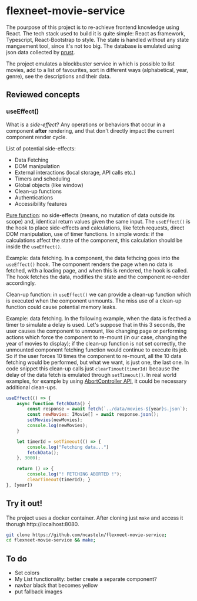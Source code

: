 # flexneet-movie-service

The pourpose of this project is to re-achieve frontend knowledge using React. The tech stack used to build it is quite simple: React as framework, Typescript, React-Bootstrap to style. The state is handled without any state mangaement tool, since it's not too big. The database is emulated using json data collected by [prust](https://github.com/prust/wikipedia-movie-data).

The project emulates a blockbuster service in which is possible to list movies, add to a list of favourites, sort in different ways (alphabetical, year, genre), see the descriptions and their data.

## Reviewed concepts
### useEffect()
What is a _side-effect_? Any operations or behaviors that occur in a component **after** rendering, and that don't directly impact the current component render cycle.

List of potential side-effects:
- Data Fetching
- DOM manipulation
- External interactions (local storage, API calls etc.)
- Timers and scheduling
- Global objects (like window)
- Clean-up functions
- Authentications
- Accessibility features

[Pure function](https://en.wikipedia.org/wiki/Pure_function): no side-effects (means, no mutation of data outside its scope) and, identical return values given the same input. The `useEffect()` is the hook to place side-effects and calculations, like fetch requests, direct DOM manipulation, use of timer functions.
In simple words: if the calculations affect the state of the component, this calculation should be inside the `useEffect()`.

Example: data fetching.
In a component, the data fethcing goes into the `useEffect()` hook. The component renders the page when no data is fetched, with a loading page, and when this is rendered, the hook is called. The hook fetches the data, modifies the state and the component re-render accordingly.

Clean-up function: in `useEffect()` we can provide a clean-up function which is executed when the component unmounts. The miss use of a clean-up function could cause potential memory leaks.

Example: data fetching.
In the following example, when the data is fecthed a timer to simulate a delay is used. Let's suppose that in this 3 seconds, the user causes the component to unmount, like changing page or performing actions which force the component to re-mount (in our case, changing the year of movies to display); if the clean-up function is not set correctly, the unmounted component fetching function would continue to execute its job. So if the user forces 10 times the component to re-mount, all the 10 data fetching would be performed, but what we want, is just one, the last one. In code snippet this clean-up calls just `clearTimout(timerId)` because the delay of the data fetch is emulated through `setTimeout()`. In real world examples, for example by using [AbortController API](https://developer.mozilla.org/en-US/docs/Web/API/AbortController), it could be necessary additional clean-ups.
```js
useEffect(() => {
	async function fetchData() {
		const response = await fetch(`../data/movies-${year}s.json`);
		const newMovies: IMovie[] = await response.json();
		setMovies(newMovies);
		console.log(newMovies);
	}

	let timerId = setTimeout(() => {
		console.log("Fetching data...")
		fetchData();
	}, 3000);

	return () => {
		console.log("! FETCHING ABORTED !");
		clearTimeout(timerId); }
}, [year])
```

## Try it out!
The project uses a docker container. After cloning just `make` and access it thorugh http://localhost:8080.
```bash
git clone https://github.com/ncasteln/flexneet-movie-service;
cd flexneet-movie-service && make;
```

## To do
- Set colors
- My List functionality: better create a separate component?
- navbar black that becomes yellow
- put fallback images
